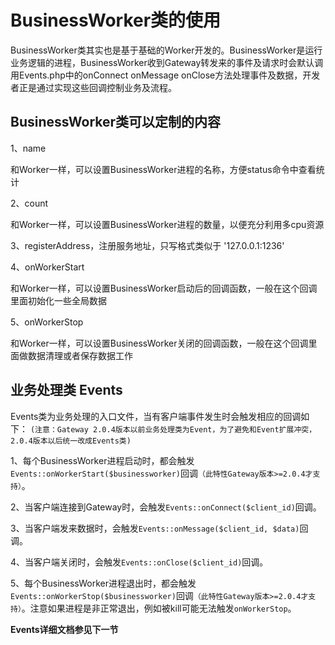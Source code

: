 # BusinessWorker类的使用
BusinessWorker类其实也是基于基础的Worker开发的。BusinessWorker是运行业务逻辑的进程，BusinessWorker收到Gateway转发来的事件及请求时会默认调用Events.php中的onConnect onMessage onClose方法处理事件及数据，开发者正是通过实现这些回调控制业务及流程。

## BusinessWorker类可以定制的内容

1、name

和Worker一样，可以设置BusinessWorker进程的名称，方便status命令中查看统计

2、count

和Worker一样，可以设置BusinessWorker进程的数量，以便充分利用多cpu资源

3、registerAddress，注册服务地址，只写格式类似于 '127.0.0.1:1236'

4、onWorkerStart

和Worker一样，可以设置BusinessWorker启动后的回调函数，一般在这个回调里面初始化一些全局数据

5、onWorkerStop

和Worker一样，可以设置BusinessWorker关闭的回调函数，一般在这个回调里面做数据清理或者保存数据工作

## 业务处理类 Events

Events类为业务处理的入口文件，当有客户端事件发生时会触发相应的回调如下：
``` (注意：Gateway 2.0.4版本以前业务处理类为Event，为了避免和Event扩展冲突，2.0.4版本以后统一改成Events类) ```

1、每个BusinessWorker进程启动时，都会触发```Events::onWorkerStart($businessworker)```回调```（此特性Gateway版本>=2.0.4才支持）```。

2、当客户端连接到Gateway时，会触发```Events::onConnect($client_id)```回调。

3、当客户端发来数据时，会触发```Events::onMessage($client_id, $data)```回调。

4、当客户端关闭时，会触发```Events::onClose($client_id)```回调。

5、每个BusinessWorker进程退出时，都会触发```Events::onWorkerStop($businessworker)```回调```（此特性Gateway版本>=2.0.4才支持）```。注意如果进程是非正常退出，例如被kill可能无法触发```onWorkerStop```。

**Events详细文档参见下一节**




